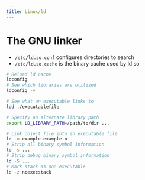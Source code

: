 ```yaml
---
title: Linux/ld
---
```


# The GNU linker

- `/etc/ld.so.conf` configures directories to search
- `/etc/ld.so.cache` is the binary cache used by ld.so

```bash
# Reload ld cache
ldconfig
# See which libraries are utilized
ldconfig -v

# See what an executable links to
ldd ./executablefile

# Specify an alternate library path
export LD_LIBRARY_PATH=/path/to/dir ...

# Link object file into an executable file
ld -o example example.o
# Strip all binary symbol information
ld -s ...
# Strip debug binary symbol information
ld -S ...
# Mark stack as non executable
ld -z noexecstack
```
